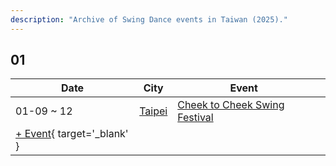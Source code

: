 ```yaml
---
description: "Archive of Swing Dance events in Taiwan (2025)."
---
```


## 01

| Date | City | Event | |
| --- | --- | --- | --- |
| 01-09 ~ 12 | [Taipei](by_city.md#taipei) | [Cheek to Cheek Swing Festival](cheek-to-cheek-swing-festival-2025.md) |  |
| [+ Event](https://github.com/swingdance/events/issues/new?assignees=&labels=add+event&projects=&template=02-add_entity.yml&title=%5B2025%2Ftw%5D%20%3CName%3E&region=tw&province=&city=&org_id=&date_starts=2025-01-&date_ends=2025-01-){ target='_blank' }
